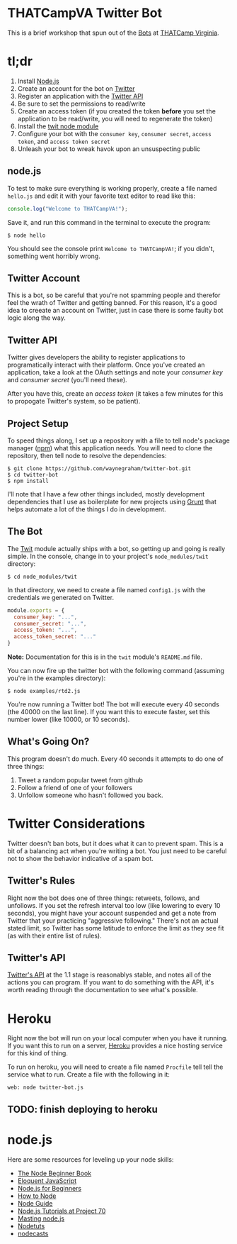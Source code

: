 # THATCampVA Twitter Bot

This is a brief workshop that spun out of the [Bots](http://virginia2013.thatcamp.org/2013/10/10/bots/)
at [THATCamp Virginia](http://virginia2013.thatcamp.org/). 


# tl;dr

1. Install [Node.js](http://nodejs.org)
1. Create an account for the bot on [Twitter](http://www.twitter.com)
1. Register an application with the [Twitter
   API](https://dev.twitter.com)
1. Be sure to set the permissions to read/write
1. Create an access token (if you created the token **before** you set the
   application to be read/write, you will need to regenerate the token)
1. Install the [twit node module](https://github.com/ttezel/twit)
1. Configure your bot with the `consumer key`, `consumer secret`,
   `access token`, and `access token secret`
1. Unleash your bot to wreak havok upon an unsuspecting public

## node.js

To test to make sure everything is working properly, create a file named
`hello.js` and edit it with your favorite text editor to read like this:

```javascript
console.log("Welcome to THATCampVA!");
```

Save it, and run this command in the terminal to execute the program:

```shell
$ node hello
```

You should see the console print `Welcome to THATCampVA!`; if you
didn't, something went horribly wrong. 

## Twitter Account
This is a bot, so be careful that you're not spamming people and
therefor feel the wrath of Twitter and getting banned. For this reason,
it's a good idea to creeate an account on Twitter, just in case there is
some faulty bot logic along the way.

## Twitter API
Twitter gives developers the ability to register applications to
programatically interact with their platform. Once you've created an
application, take a look at the OAuth settings and note your *consumer
key* and *consumer secret* (you'll need these).

After you have this, create an *access token* (it takes a few minutes
for this to propogate Twitter's system, so be patient). 

## Project Setup

To speed things along, I set up a repository with a file to tell node's
package manager ([npm](https://npmjs.org/)) what this application needs.
You will need to clone the repository, then tell node to resolve the
dependencies:

```console
$ git clone https://github.com/waynegraham/twitter-bot.git
$ cd twitter-bot
$ npm install
```
I'll note that I have a few other things included, mostly development
dependencies that I use as boilerplate for new projects using [Grunt](http://gruntjs.com/)
that helps automate a lot of the things I do in development.

## The Bot
The [Twit](https://github.com/ttezel/twit) module actually ships with a
bot, so getting up and going is really simple. In the console, change in
to your project's `node_modules/twit` directory:

```shell
$ cd node_modules/twit
```

In that directory, we need to create a file named `config1.js` with the
credentials we generated on Twitter.

```javascript
module.exports = {
  consumer_key: "...",
  consumer_secret: "...",
  access_token: "...",
  access_token_secret: "..."
}
```

**Note:** Documentation for this is in the `twit` module's `README.md`
file.

You can now fire up the twitter bot with the following command (assuming
you're in the examples directory):

```shell
$ node examples/rtd2.js
```
You're now running a Twitter bot! The bot will execute every 40 seconds
(the 40000 on the last line). If you want this to execute faster, set
this number lower (like 10000, or 10 seconds). 

## What's Going On?
This program doesn't do much. Every 40 seconds it attempts to do one of
three things:

1. Tweet a random popular tweet from github
1. Follow a friend of one of your followers
1. Unfollow someone who hasn't followed you back.

# Twitter Considerations
Twitter doesn't ban bots, but it does what it can to prevent spam. This
is a bit of a balancing act when you're writing a bot. You just need to
be careful not to show the behavior indicative of a spam bot. 

## Twitter's Rules
Right now the bot does one of three things: retweets, follows, and
unfollows. If you set the refresh interval too low (like lowering to
every 10 seconds), you might have your account suspended and get a note
from Twitter that your practicing "aggressive following." There's not an
actual stated limit, so Twitter has some latitude to enforce the limit
as they see fit (as with their entire list of rules).

## Twitter's API

[Twitter's API](https://dev.twitter.com/docs/api/1.1) at the 1.1 stage
is reasonablys stable, and notes all of the actions you can program. If
you want to do something with the API, it's worth reading through the
documentation to see what's possible.

# Heroku

Right now the bot will run on your local computer when you have it
running. If you want this to run on a server, [Heroku](http://heroku.com)
provides a nice hosting service for this kind of thing.

To run on heroku, you will need to create a file named `Procfile` tell
tell the service what to run. Create a file with the following in it:

```
web: node twitter-bot.js
```

## TODO: finish deploying to heroku



# node.js

Here are some resources for leveling up your node skills:

* [The Node Beginner Book](http://www.nodebeginner.org/)
* [Eloquent JavaScript](http://eloquentjavascript.net/)
* [Node.js for Beginners](http://net.tutsplus.com/tutorials/javascript-ajax/node-js-for-beginners/)
* [How to Node](http://howtonode.org/)
* [Node Guide](http://nodeguide.com/)
* [Node.js Tutorials at Project 70](http://project70.com/)
* [Masting node.js](http://visionmedia.github.io/masteringnode/)
* [Nodetuts](http://nodetuts.com/)
* [nodecasts](http://nodecasts.net/)
